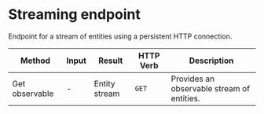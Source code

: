 # Streaming endpoint

Endpoint for a stream of entities using a persistent HTTP connection.

| Method         | Input | Result        | HTTP Verb | Description                                |
| -------------- | ----- | ------------- | --------- | ------------------------------------------ |
| Get observable | -     | Entity stream | `GET`     | Provides an observable stream of entities. |
